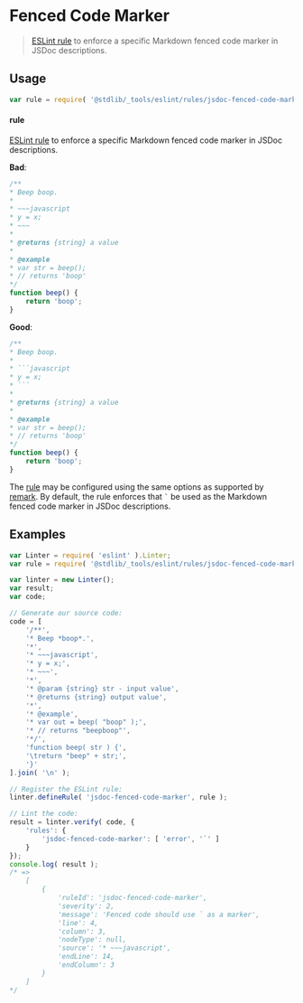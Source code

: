 # Fenced Code Marker

> [ESLint rule][eslint-rules] to enforce a specific Markdown fenced code marker in JSDoc descriptions.

<section class="intro">

</section>

<!-- /.intro -->

<section class="usage">

## Usage

```javascript
var rule = require( '@stdlib/_tools/eslint/rules/jsdoc-fenced-code-marker' );
```

#### rule

[ESLint rule][eslint-rules] to enforce a specific Markdown fenced code marker in JSDoc descriptions.

**Bad**:

<!-- eslint-disable stdlib/jsdoc-fenced-code-marker, stdlib/jsdoc-markdown-remark -->

```javascript
/**
* Beep boop.
*
* ~~~javascript
* y = x;
* ~~~
*
* @returns {string} a value
*
* @example
* var str = beep();
* // returns 'boop'
*/
function beep() {
    return 'boop';
}
```

**Good**:

```javascript
/**
* Beep boop.
*
* ```javascript
* y = x;
* ```
*
* @returns {string} a value
*
* @example
* var str = beep();
* // returns 'boop'
*/
function beep() {
    return 'boop';
}
```

The [rule][eslint-rules] may be configured using the same options as supported by [remark][remark-lint-fenced-code-marker]. By default, the rule enforces that `` ` `` be used as the Markdown fenced code marker in JSDoc descriptions.

</section>

<!-- /.usage -->

<section class="examples">

## Examples

```javascript
var Linter = require( 'eslint' ).Linter;
var rule = require( '@stdlib/_tools/eslint/rules/jsdoc-fenced-code-marker' );

var linter = new Linter();
var result;
var code;

// Generate our source code:
code = [
    '/**',
    '* Beep *boop*.',
    '*',
    '* ~~~javascript',
    '* y = x;',
    '* ~~~',
    '*',
    '* @param {string} str - input value',
    '* @returns {string} output value',
    '*',
    '* @example',
    '* var out = beep( "boop" );',
    '* // returns "beepboop"',
    '*/',
    'function beep( str ) {',
    '\treturn "beep" + str;',
    '}'
].join( '\n' );

// Register the ESLint rule:
linter.defineRule( 'jsdoc-fenced-code-marker', rule );

// Lint the code:
result = linter.verify( code, {
    'rules': {
        'jsdoc-fenced-code-marker': [ 'error', '`' ]
    }
});
console.log( result );
/* =>
    [
        {
            'ruleId': 'jsdoc-fenced-code-marker',
            'severity': 2,
            'message': 'Fenced code should use ` as a marker',
            'line': 4,
            'column': 3,
            'nodeType': null,
            'source': '* ~~~javascript',
            'endLine': 14,
            'endColumn': 3
        }
    ]
*/
```

</section>

<!-- /.examples -->

<section class="links">

[eslint-rules]: https://eslint.org/docs/developer-guide/working-with-rules

[remark-lint-fenced-code-marker]: https://github.com/remarkjs/remark-lint/tree/19150d94f89f7a0d94d083417890236d11839641/packages/remark-lint-fenced-code-marker

</section>

<!-- /.links -->
